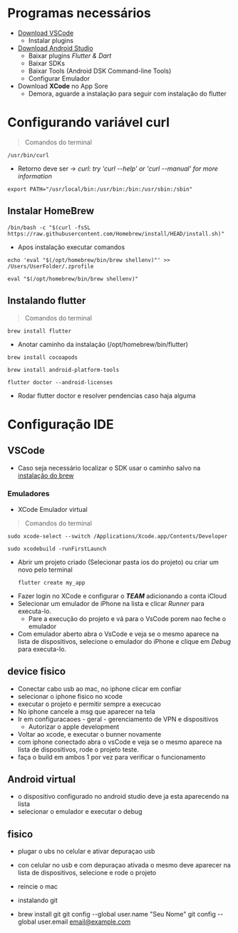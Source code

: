 # Programas necessários
- [Download VSCode](https://code.visualstudio.com/)
    - Instalar plugins
- [Download Android Studio](https://developer.android.com/studio?hl=pt&gclid=CjwKCAjw0dKXBhBPEiwA2bmObQnK-HUSx7GH7u0_IsC1vf9_WvEzh0o1eDUsKa03aXz6D0zIGDSRrRoCnn8QAvD_BwE&gclsrc=aw.ds)
    - Baixar plugins *Flutter & Dart*
    - Baixar SDKs
    - Baixar Tools (Android DSK Command-line Tools)
    - Configurar Emulador
- Download **XCode** no App Sore
    - Demora, aguarde a instalação para seguir com instalação do flutter

# Configurando variável curl
> Comandos do terminal<br>
```
/usr/bin/curl
```

- Retorno deve ser -> *curl: try 'curl --help' or 'curl --manual' for more information* <br>

```
export PATH="/usr/local/bin:/usr/bin:/bin:/usr/sbin:/sbin"
```
## Instalar HomeBrew
```
/bin/bash -c "$(curl -fsSL https://raw.githubusercontent.com/Homebrew/install/HEAD/install.sh)"
```
- Apos instalação executar comandos
```
echo 'eval "$(/opt/homebrew/bin/brew shellenv)"' >> /Users/UserFolder/.zprofile
```
```
eval "$(/opt/homebrew/bin/brew shellenv)"
```
## Instalando flutter
> Comandos do terminal<br>
````
brew install flutter
````
- Anotar caminho da instalação (/opt/homebrew/bin/flutter)
```
brew install cocoapods
```
```
brew install android-platform-tools 
```
```
flutter doctor --android-licenses
```
- Rodar flutter doctor e resolver pendencias caso haja alguma
# Configuração IDE
## VSCode
- Caso seja necessário localizar o SDK usar o caminho salvo na [instalação do brew](./Instalação_Mac.md#Instalando-flutter)
### Emuladores
- XCode Emulador virtual
> Comandos do terminal<br>
```
sudo xcode-select --switch /Applications/Xcode.app/Contents/Developer
```
```
sudo xcodebuild -runFirstLaunch
```
- Abrir um projeto criado (Selecionar pasta ios do projeto) ou criar um novo pelo terminal
    ```
    flutter create my_app
    ```
- Fazer login no XCode e configurar o ***TEAM*** adicionando a conta iCloud
- Selecionar um emulador de iPhone na lista e clicar *Runner* para executa-lo.
    - Pare a execução do projeto e vá para o VsCode porem nao feche o emulador
- Com emulador aberto abra o VsCode e veja se o mesmo aparece na lista de dispositivos, selecione o emulador do iPhone e clique em *Debug* para executa-lo.
## device fisico 
- Conectar cabo usb ao mac, no iphone clicar em confiar
- selecionar o iphone fisico no xcode 
- executar o projeto e permitir sempre a execucao
- No iphone cancele a msg que aparecer na tela
- Ir em configuracaoes - geral - gerenciamento de VPN e dispositivos
    - Autorizar o apple development
- Voltar ao xcode, e executar o bunner novamente
- com iphone conectado abra o vsCode e veja se o mesmo aparece na lista de dispositivos, rode o projeto teste.
- faça o build em ambos 1 por vez para verificar o funcionamento
## Android virtual
- o dispositivo configurado no android studio deve ja esta aparecendo na lista
- selecionar o emulador e executar o debug
## fisico
- plugar o ubs no celular e ativar depuraçao usb
- con celular no usb e com depuraçao ativada o mesmo deve aparecer na lista de dispositivos, selecione e rode o projeto

- reincie o mac
- instalando git
- brew install git
git config --global user.name "Seu Nome"
git config --global user.email email@example.com

